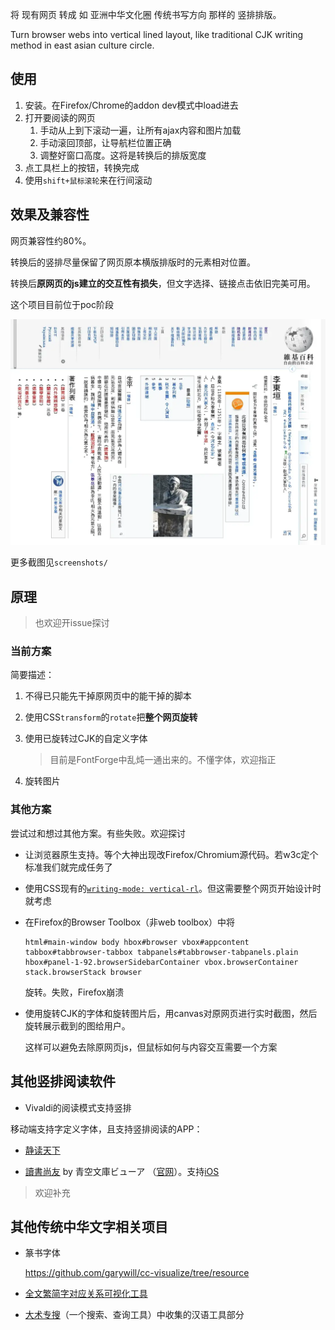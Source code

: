将 现有网页 转成 如 亚洲中华文化圈 传统书写方向 那样的 竖排排版。

Turn browser webs into vertical lined layout, like traditional CJK writing method in east asian culture circle.

## 使用

1. 安装。在Firefox/Chrome的addon dev模式中load进去
2. 打开要阅读的网页
   1. 手动从上到下滚动一遍，让所有ajax内容和图片加载
   2. 手动滚回顶部，让导航栏位置正确
   3. 调整好窗口高度。这将是转换后的排版宽度
3. 点工具栏上的按钮，转换完成
4. 使用`shift+鼠标滚轮`来在行间滚动

## 效果及兼容性

网页兼容性约80%。

转换后的竖排尽量保留了网页原本横版排版时的元素相对位置。

转换后**原网页的js建立的交互性有损失**，但文字选择、链接点击依旧完美可用。

这个项目目前位于poc阶段

![](screenshots/李東垣-维基百科.webp)

更多截图见`screenshots/`

## 原理

> 也欢迎开issue探讨

### 当前方案

简要描述：

1. 不得已只能先干掉原网页中的能干掉的脚本

2. 使用CSS`transform`的`rotate`把**整个网页旋转**

3. 使用已旋转过CJK的自定义字体
   
   > 目前是FontForge中乱炖一通出来的。不懂字体，欢迎指正

4. 旋转图片

### 其他方案

尝试过和想过其他方案。有些失败。欢迎探讨

- 让浏览器原生支持。等个大神出现改Firefox/Chromium源代码。若w3c定个标准我们就完成任务了

- 使用CSS现有的[`writing-mode: vertical-rl`](https://developer.mozilla.org/en-US/docs/Web/CSS/writing-mode)。但这需要整个网页开始设计时就考虑

- 在Firefox的Browser Toolbox（非web toolbox）中将
  
  ```
  html#main-window body hbox#browser vbox#appcontent tabbox#tabbrowser-tabbox tabpanels#tabbrowser-tabpanels.plain hbox#panel-1-92.browserSidebarContainer vbox.browserContainer stack.browserStack browser
  ```
  
  旋转。失败，Firefox崩溃

- 使用旋转CJK的字体和旋转图片后，用canvas对原网页进行实时截图，然后旋转展示截到的图给用户。
  
  这样可以避免去除原网页js，但鼠标如何与内容交互需要一个方案

## 其他竖排阅读软件

- Vivaldi的阅读模式支持竖排

移动端支持字定义字体，且支持竖排阅读的APP：

- [静读天下](https://www.moondownload.com/chinese.html)

- [讀書尚友](https://play.google.com/store/apps/details?id=info.ebstudio.bookviewer.free) by 青空文庫ビューア （[官网](http://ebstudio.info)）。支持[iOS](https://apps.apple.com/jp/app/id1579254502)

> 欢迎补充

## 其他传统中华文字相关项目

- 篆书字体
  
  https://github.com/garywill/cc-visualize/tree/resource

- [全文繁简字对应关系可视化工具](https://github.com/garywill/cc-visualize)

- [大术专搜](https://github.com/garywill/BigSearch/blob/master/src/README_zh.md)（一个搜索、查询工具）中收集的汉语工具部分
